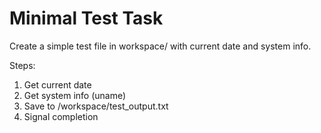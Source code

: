# Minimal Test Task

Create a simple test file in workspace/ with current date and system info.

Steps:
1. Get current date
2. Get system info (uname)
3. Save to /workspace/test_output.txt
4. Signal completion

